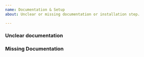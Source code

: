 ```yaml
---
name: Documentation & Setup
about: Unclear or missing documentation or installation step.

---
```


### Unclear documentation

<!-- Please include the URL and section which is unclear. -->

### Missing Documentation

<!-- Did you find an issue deploying the platform or using a specific feature. -->
